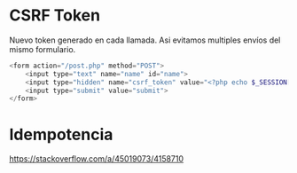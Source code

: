 # CSRF Token

Nuevo token generado en cada llamada. Asi evitamos multiples envíos del mismo formulario.

```php
<form action="/post.php" method="POST">
    <input type="text" name="name" id="name">
    <input type="hidden" name="csrf_token" value="<?php echo $_SESSION["csrf_token"] ?>">
    <input type="submit" value="submit">
</form>
```


# Idempotencia

https://stackoverflow.com/a/45019073/4158710